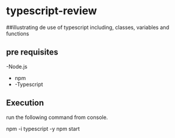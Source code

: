 # typescript-review

##illustrating de use of typescript including, classes, variables and functions

## pre requisites
-Node.js
- npm
- -Typescript

## Execution

run the following command from console.

npm -i typescript -y
npm start

    